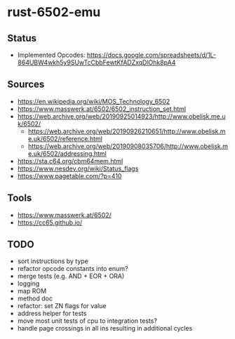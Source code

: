 # rust-6502-emu

## Status

* Implemented Opcodes: https://docs.google.com/spreadsheets/d/1L-864UBW4wkh5y9SUwTcCbbFewtKfADZxqDlOhk8pA4

## Sources

* https://en.wikipedia.org/wiki/MOS_Technology_6502
* https://www.masswerk.at/6502/6502_instruction_set.html
* https://web.archive.org/web/20190925014923/http://www.obelisk.me.uk/6502/
  * https://web.archive.org/web/20190926210651/http://www.obelisk.me.uk/6502/reference.html
  * https://web.archive.org/web/20190908035706/http://www.obelisk.me.uk/6502/addressing.html
* https://sta.c64.org/cbm64mem.html
* https://www.nesdev.org/wiki/Status_flags
* https://www.pagetable.com/?p=410

## Tools

* https://www.masswerk.at/6502/
* https://cc65.github.io/

## TODO

* sort instructions by type
* refactor opcode constants into enum?
* merge tests (e.g. AND + EOR + ORA)
* logging
* map ROM
* method doc
* refactor: set ZN flags for value
* address helper for tests
* move most unit tests of cpu to integration tests?
* handle page crossings in all ins resulting in additional cycles
